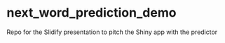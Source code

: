 # next_word_prediction_demo
Repo for the Slidify presentation to pitch the Shiny app with the predictor
